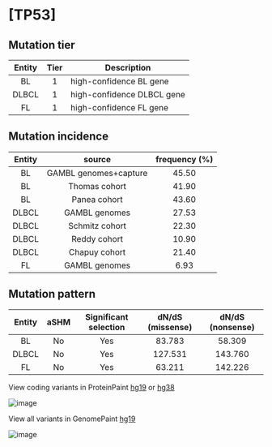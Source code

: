 # [TP53]

## Mutation tier

|Entity|Tier|Description               |
|:------:|:----:|--------------------------|
|BL    |1   |high-confidence BL gene   |
|DLBCL |1   |high-confidence DLBCL gene|
|FL    |1   |high-confidence FL gene   |
## Mutation incidence

|Entity|source               |frequency (%)|
|:------:|:---------------------:|:-------------:|
|BL    |GAMBL genomes+capture|45.50        |
|BL    |Thomas cohort        |41.90        |
|BL    |Panea cohort         |43.60        |
|DLBCL |GAMBL genomes        |27.53        |
|DLBCL |Schmitz cohort       |22.30        |
|DLBCL |Reddy cohort         |10.90        |
|DLBCL |Chapuy cohort        |21.40        |
|FL    |GAMBL genomes        | 6.93        |

## Mutation pattern

|Entity|aSHM|Significant selection|dN/dS (missense)|dN/dS (nonsense)|
|:------:|:----:|:---------------------:|:----------------:|:----------------:|
|BL    |No  |Yes                  | 83.783         | 58.309         |
|DLBCL |No  |Yes                  |127.531         |143.760         |
|FL    |No  |Yes                  | 63.211         |142.226         |



View coding variants in ProteinPaint [hg19](https://www.bcgsc.ca/downloads/morinlab/GAMBL/test/genes/TP53_protein.html)  or [hg38](https://www.bcgsc.ca/downloads/morinlab/GAMBL/test/genes/TP53_protein_hg38.html)

![image](../../images/proteinpaint/TP53_NM_000546.svg)

View all variants in GenomePaint [hg19](https://www.bcgsc.ca/downloads/morinlab/GAMBL/test/genes/TP53.html)

![image](../../images/proteinpaint/TP53.svg)

